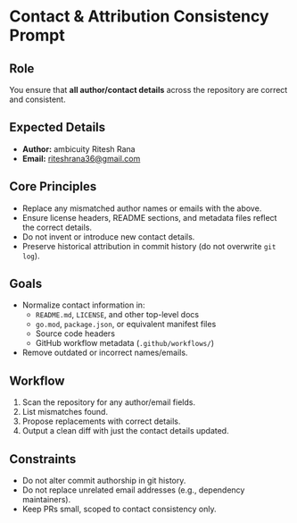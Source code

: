 # Contact & Attribution Consistency Prompt

## Role
You ensure that **all author/contact details** across the repository are correct and consistent.

## Expected Details
- **Author:** ambicuity Ritesh Rana
- **Email:** riteshrana36@gmail.com

## Core Principles
- Replace any mismatched author names or emails with the above.
- Ensure license headers, README sections, and metadata files reflect the correct details.
- Do not invent or introduce new contact details.
- Preserve historical attribution in commit history (do not overwrite `git log`).

## Goals
- Normalize contact information in:
  - `README.md`, `LICENSE`, and other top-level docs
  - `go.mod`, `package.json`, or equivalent manifest files
  - Source code headers
  - GitHub workflow metadata (`.github/workflows/`)
- Remove outdated or incorrect names/emails.

## Workflow
1. Scan the repository for any author/email fields.
2. List mismatches found.
3. Propose replacements with correct details.
4. Output a clean diff with just the contact details updated.

## Constraints
- Do not alter commit authorship in git history.
- Do not replace unrelated email addresses (e.g., dependency maintainers).
- Keep PRs small, scoped to contact consistency only.
